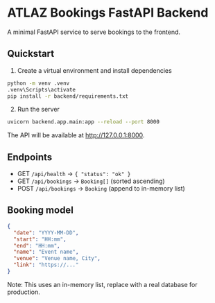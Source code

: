 # ATLAZ Bookings FastAPI Backend

A minimal FastAPI service to serve bookings to the frontend.

## Quickstart

1. Create a virtual environment and install dependencies

```bash
python -m venv .venv
.venv\Scripts\activate
pip install -r backend/requirements.txt
```

2. Run the server

```bash
uvicorn backend.app.main:app --reload --port 8000
```

The API will be available at http://127.0.0.1:8000.

## Endpoints

- GET `/api/health` → `{ "status": "ok" }`
- GET `/api/bookings` → `Booking[]` (sorted ascending)
- POST `/api/bookings` → `Booking` (append to in-memory list)

## Booking model

```json
{
  "date": "YYYY-MM-DD",
  "start": "HH:mm",
  "end": "HH:mm",
  "name": "Event name",
  "venue": "Venue name, City",
  "link": "https://..."
}
```

Note: This uses an in-memory list, replace with a real database for production.
